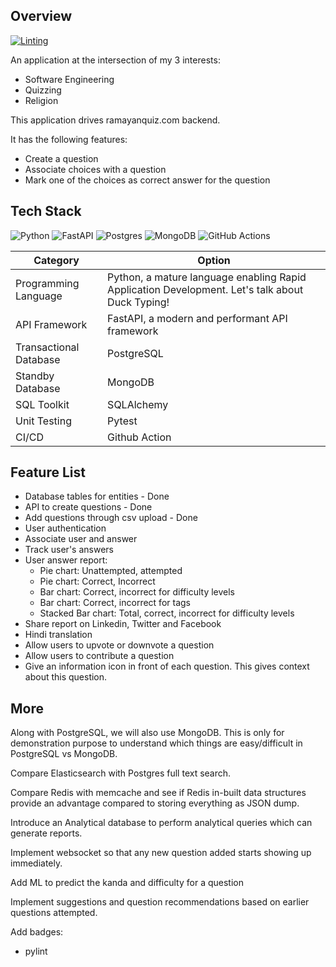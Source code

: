 ## Overview

[![Linting](https://github.com/akshar-raaj/ramayanquiz/actions/workflows/linting.yml/badge.svg)](https://github.com/akshar-raaj/ramayanquiz/actions/workflows/linting.yml)

An application at the intersection of my 3 interests:
- Software Engineering
- Quizzing
- Religion

This application drives ramayanquiz.com backend.

It has the following features:
- Create a question
- Associate choices with a question
- Mark one of the choices as correct answer for the question

## Tech Stack

![Python](https://img.shields.io/badge/python-3670A0?style=for-the-badge&logo=python&logoColor=ffdd54) ![FastAPI](https://img.shields.io/badge/FastAPI-005571?style=for-the-badge&logo=fastapi)
![Postgres](https://img.shields.io/badge/postgres-%23316192.svg?style=for-the-badge&logo=postgresql&logoColor=white) ![MongoDB](https://img.shields.io/badge/MongoDB-%234ea94b.svg?style=for-the-badge&logo=mongodb&logoColor=white)
![GitHub Actions](https://img.shields.io/badge/github%20actions-%232671E5.svg?style=for-the-badge&logo=githubactions&logoColor=white)

| Category | Option |
|----|-----|
| Programming Language | Python, a mature language enabling Rapid Application Development. Let's talk about Duck Typing! |
| API Framework | FastAPI, a modern and performant API framework |
| Transactional Database | PostgreSQL |
| Standby Database | MongoDB |
| SQL Toolkit | SQLAlchemy |
| Unit Testing | Pytest |
| CI/CD | Github Action |

## Feature List
- Database tables for entities - Done
- API to create questions - Done
- Add questions through csv upload - Done
- User authentication
- Associate user and answer
- Track user's answers
- User answer report:
  - Pie chart: Unattempted, attempted
  - Pie chart: Correct, Incorrect
  - Bar chart: Correct, incorrect for difficulty levels
  - Bar chart: Correct, incorrect for tags
  - Stacked Bar chart: Total, correct, incorrect for difficulty levels
- Share report on Linkedin, Twitter and Facebook
- Hindi translation
- Allow users to upvote or downvote a question
- Allow users to contribute a question
- Give an information icon in front of each question. This gives context about this question.

## More
Along with PostgreSQL, we will also use MongoDB. This is only for demonstration purpose to understand which things are easy/difficult in PostgreSQL vs MongoDB.

Compare Elasticsearch with Postgres full text search.

Compare Redis with memcache and see if Redis in-built data structures provide an advantage compared to storing everything as JSON dump.

Introduce an Analytical database to perform analytical queries which can generate reports.

Implement websocket so that any new question added starts showing up immediately.

Add ML to predict the kanda and difficulty for a question

Implement suggestions and question recommendations based on earlier questions attempted.

Add badges:
- pylint